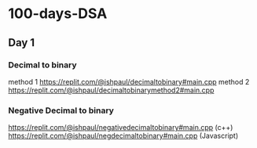 # 100-days-DSA
## Day 1
### Decimal to binary 
method 1
https://replit.com/@ishpaul/decimaltobinary#main.cpp
method 2
https://replit.com/@ishpaul/decimaltobinarymethod2#main.cpp
### Negative Decimal to binary 
https://replit.com/@ishpaul/negativedecimaltobinary#main.cpp (c++)
https://replit.com/@ishpaul/negdecimaltobinary#main.cpp (Javascript)
